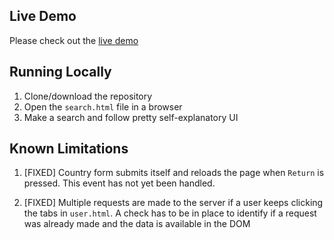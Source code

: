 ## Live Demo
Please check out the [live demo](https://warm-thicket-58875.herokuapp.com/)


## Running Locally

1. Clone/download the repository
2. Open the `search.html` file in a browser
3. Make a search and follow pretty self-explanatory UI


## Known Limitations

1. [FIXED] Country form submits itself and reloads the page when `Return` is pressed. This event has not yet been handled.

2. [FIXED] Multiple requests are made to the server if a user keeps clicking the tabs in `user.html`. A check has to be in place to identify if a request was already made and the data is available in the DOM
